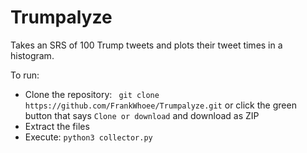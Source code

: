 # Trumpalyze
Takes an SRS of 100 Trump tweets and plots their tweet times in a histogram.

To run:
- Clone the repository:
` git clone https://github.com/FrankWhoee/Trumpalyze.git`
or click the green button that says `Clone or download` and download as ZIP
- Extract the files
- Execute: `python3 collector.py`
